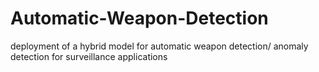 # Automatic-Weapon-Detection
deployment of a hybrid model for automatic weapon detection/ anomaly detection for surveillance applications
